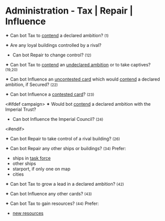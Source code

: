 # Administration - Tax | Repair | Influence

✦ <!-- priority=1 --> Can bot Tax to <ins>contend</ins> a declared ambition? <span style="font-size: 12px;">(1)</span>

✦ Are any loyal buildings controlled by a rival?

- <!-- priority=4 --> Can bot Repair to change control? <span style="font-size: 12px;">(12)</span>

✦ <!-- priority=6 --> Can bot Tax to <ins>contend</ins> an <ins>undeclared ambition</ins> or to take captives? <span style="font-size: 12px;">(19,20)</span>

✦ <!-- priority=8 --> Can bot Influence an <ins>uncontested card</ins> which would <ins>contend</ins> a declared ambition, if Secured? <span style="font-size: 12px;">(22)</span>

✦ <!-- priority=9 --> Can bot Influence a <ins>contested card</ins>? <span style="font-size: 12px;">(23)</span>

<#ifdef campaign>
✦ Would bot <ins>contend</ins> a declared ambition with the Imperial Trust?

- <!-- priority=9.5 --> Can bot Influence the Imperial Council? <span style="font-size: 12px;">(24)</span>
<#endif>

✦ <!-- priority=10 --> Can bot Repair to take control of a rival building? <span style="font-size: 12px;">(26)</span>

✦ <!-- priority=12 --> Can bot Repair any other ships or buildings? <span style="font-size: 12px;">(34)</span> Prefer:

- ships in <ins>task force</ins>
- other ships
- starport, if only one on map
- cities

✦ Can bot Tax to grow a lead in a declared ambition? <span style="font-size: 12px;">(42)</span>

✦ Can bot Influence any other cards? <span style="font-size: 12px;">(43)</span>

✦ Can bot Tax to gain resources? <span style="font-size: 12px;">(44)</span> Prefer:

- <ins>new resources</ins>

<div class="pagebreak"> </div>
